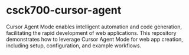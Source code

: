 # csck700-cursor-agent

Cursor Agent Mode enables intelligent automation and code generation, facilitating the rapid development of web applications. This repository demonstrates how to leverage Cursor Agent Mode for web app creation, including setup, configuration, and example workflows.


